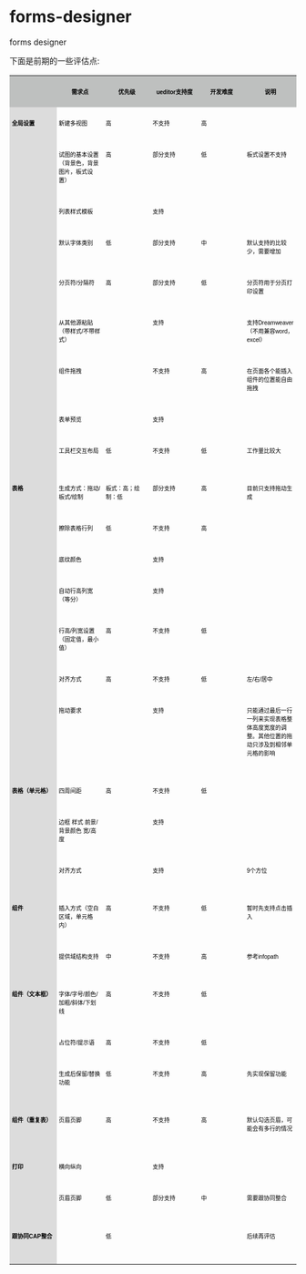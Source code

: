 # forms-designer
forms designer

下面是前期的一些评估点:

<table cellspacing="0" cellpadding="0">
    <tbody>
        <tr class="firstRow">
            <td valign="top" style="border-color: rgb(0, 0, 0); padding: 4px; word-break: break-all; background-color: rgb(190, 192, 191);" width="89" height="14"></td>
            <td valign="top" style="border-color: rgb(0, 0, 0); padding: 4px; background-color: rgb(190, 192, 191);" width="89" height="14">
                <p style="text-align:center;">
                    <span style="font-family:PingFang SC;color:#000000;font-stretch: normal; font-size: 10px; font-family: &#39;PingFang SC&#39;; font-kerning: none; font-variant-ligatures: common-ligatures; -webkit-text-stroke-color: rgb(0, 0, 0);"><strong>需求点</strong></span>
                </p>
            </td>
            <td valign="top" style="border-color: rgb(0, 0, 0); padding: 4px; background-color: rgb(190, 192, 191);" width="89" height="14">
                <p style="text-align:center;">
                    <span style="font-family:PingFang SC;color:#000000;font-stretch: normal; font-size: 10px; font-family: &#39;PingFang SC&#39;; font-kerning: none; font-variant-ligatures: common-ligatures; -webkit-text-stroke-color: rgb(0, 0, 0);"><strong>优先级</strong></span>
                </p>
            </td>
            <td valign="top" style="border-color: rgb(0, 0, 0); padding: 4px; background-color: rgb(190, 192, 191);" width="89" height="14">
                <p style="text-align:center;">
                    <span style="font-family:Helvetica;color:#000000;font-stretch: normal; font-size: 10px; font-family: Helvetica; font-kerning: none; font-variant-ligatures: common-ligatures; -webkit-text-stroke-color: rgb(0, 0, 0);"><strong>ueditor</strong></span><span style="font-family:PingFang SC;color:#000000;font-stretch: normal; font-size: 10px; font-family: &#39;PingFang SC&#39;; font-kerning: none; font-variant-ligatures: common-ligatures; -webkit-text-stroke-color: rgb(0, 0, 0);"><strong>支持度</strong></span>
                </p>
            </td>
            <td valign="top" style="border-color: rgb(0, 0, 0); padding: 4px; background-color: rgb(190, 192, 191);" width="89" height="14">
                <p style="text-align:center;">
                    <span style="font-family:PingFang SC;color:#000000;font-stretch: normal; font-size: 10px; font-family: &#39;PingFang SC&#39;; font-kerning: none; font-variant-ligatures: common-ligatures; -webkit-text-stroke-color: rgb(0, 0, 0);"><strong>开发难度</strong></span>
                </p>
            </td>
            <td valign="top" style="border-color: rgb(0, 0, 0); padding: 4px; background-color: rgb(190, 192, 191);" width="89" height="14">
                <p style="text-align:center;">
                    <span style="font-family:PingFang SC;color:#000000;font-stretch: normal; font-size: 10px; font-family: &#39;PingFang SC&#39;; font-kerning: none; font-variant-ligatures: common-ligatures; -webkit-text-stroke-color: rgb(0, 0, 0);"><strong>说明</strong></span>
                </p>
            </td>
        </tr>
        <tr>
            <td valign="top" style="border-color: rgb(0, 0, 0); padding: 4px; word-break: break-all; background-color: rgb(220, 220, 220);" width="89" height="13" class="selectTdClass">
                <p>
                    <span style="font-family:PingFang SC;color:#000000;font-stretch: normal; font-size: 10px; font-family: &#39;PingFang SC&#39;; font-kerning: none; font-variant-ligatures: common-ligatures; -webkit-text-stroke-color: rgb(0, 0, 0);"><strong>全局设置</strong></span>
                </p>
            </td>
            <td valign="top" style="border-color: rgb(0, 0, 0); padding: 4px;" width="89" height="13" class="selectTdClass">
                <p>
                    <span style="font-family:PingFang SC;color:#000000;font-stretch: normal; font-size: 10px; font-family: &#39;PingFang SC&#39;; font-kerning: none; font-variant-ligatures: common-ligatures; -webkit-text-stroke-color: rgb(0, 0, 0);">新建多视图</span>
                </p>
            </td>
            <td valign="top" style="border-color: rgb(0, 0, 0); padding: 4px;" width="89" height="13" class="selectTdClass">
                <p>
                    <span style="font-family:PingFang SC;color:#000000;font-stretch: normal; font-size: 10px; font-family: &#39;PingFang SC&#39;; font-kerning: none; font-variant-ligatures: common-ligatures; -webkit-text-stroke-color: rgb(0, 0, 0);">高</span>
                </p>
            </td>
            <td valign="top" style="border-color: rgb(0, 0, 0); padding: 4px;" width="89" height="13" class="selectTdClass">
                <p>
                    <span style="font-family:PingFang SC;color:#000000;font-stretch: normal; font-size: 10px; font-family: &#39;PingFang SC&#39;; font-kerning: none; font-variant-ligatures: common-ligatures; -webkit-text-stroke-color: rgb(0, 0, 0);">不支持</span>
                </p>
            </td>
            <td valign="top" style="border-color: rgb(0, 0, 0); padding: 4px;" width="89" height="13" class="selectTdClass">
                <p>
                    <span style="font-family:PingFang SC;color:#000000;font-stretch: normal; font-size: 10px; font-family: &#39;PingFang SC&#39;; font-kerning: none; font-variant-ligatures: common-ligatures; -webkit-text-stroke-color: rgb(0, 0, 0);">高</span>
                </p>
            </td>
            <td valign="top" style="border-color: rgb(0, 0, 0); padding: 4px;" width="89" height="13" class="selectTdClass"></td>
        </tr>
        <tr>
            <td valign="top" style="border-color: rgb(0, 0, 0); padding: 4px; background-color: rgb(220, 220, 220);" width="89" height="41"></td>
            <td valign="top" style="border-color: rgb(0, 0, 0); padding: 4px;" width="89" height="41">
                <p>
                    <span style="font-family:PingFang SC;color:#000000;font-stretch: normal; font-size: 10px; font-family: &#39;PingFang SC&#39;; font-kerning: none; font-variant-ligatures: common-ligatures; -webkit-text-stroke-color: rgb(0, 0, 0);">试图的基本设置（背景色，背景图片，板式设置）</span>
                </p>
            </td>
            <td valign="top" style="border-color: rgb(0, 0, 0); padding: 4px;" width="89" height="41">
                <p>
                    <span style="font-family:PingFang SC;color:#000000;font-stretch: normal; font-size: 10px; font-family: &#39;PingFang SC&#39;; font-kerning: none; font-variant-ligatures: common-ligatures; -webkit-text-stroke-color: rgb(0, 0, 0);">高</span>
                </p>
            </td>
            <td valign="top" style="border-color: rgb(0, 0, 0); padding: 4px;" width="89" height="41">
                <p>
                    <span style="font-family:PingFang SC;color:#000000;font-stretch: normal; font-size: 10px; font-family: &#39;PingFang SC&#39;; font-kerning: none; font-variant-ligatures: common-ligatures; -webkit-text-stroke-color: rgb(0, 0, 0);">部分支持</span>
                </p>
            </td>
            <td valign="top" style="border-color: rgb(0, 0, 0); padding: 4px;" width="89" height="41">
                <p>
                    <span style="font-family:PingFang SC;color:#000000;font-stretch: normal; font-size: 10px; font-family: &#39;PingFang SC&#39;; font-kerning: none; font-variant-ligatures: common-ligatures; -webkit-text-stroke-color: rgb(0, 0, 0);">低</span>
                </p>
            </td>
            <td valign="top" style="border-color: rgb(0, 0, 0); padding: 4px;" width="89" height="41">
                <p>
                    <span style="font-family:PingFang SC;color:#000000;font-stretch: normal; font-size: 10px; font-family: &#39;PingFang SC&#39;; font-kerning: none; font-variant-ligatures: common-ligatures; -webkit-text-stroke-color: rgb(0, 0, 0);">板式设置不支持</span>
                </p>
            </td>
        </tr>
        <tr>
            <td valign="top" style="border-color: rgb(0, 0, 0); padding: 4px; background-color: rgb(220, 220, 220);" width="89" height="14"></td>
            <td valign="top" style="border-color: rgb(0, 0, 0); padding: 4px;" width="89" height="14">
                <p>
                    <span style="font-family:PingFang SC;color:#000000;font-stretch: normal; font-size: 10px; font-family: &#39;PingFang SC&#39;; font-kerning: none; font-variant-ligatures: common-ligatures; -webkit-text-stroke-color: rgb(0, 0, 0);">列表样式模板</span>
                </p>
            </td>
            <td valign="top" style="border-color: rgb(0, 0, 0); padding: 4px;" width="89" height="14"></td>
            <td valign="top" style="border-color: rgb(0, 0, 0); padding: 4px;" width="89" height="14">
                <p>
                    <span style="font-family:PingFang SC;color:#000000;font-stretch: normal; font-size: 10px; font-family: &#39;PingFang SC&#39;; font-kerning: none; font-variant-ligatures: common-ligatures; -webkit-text-stroke-color: rgb(0, 0, 0);">支持</span>
                </p>
            </td>
            <td valign="top" style="border-color: rgb(0, 0, 0); padding: 4px;" width="89" height="14"></td>
            <td valign="top" style="border-color: rgb(0, 0, 0); padding: 4px;" width="89" height="14"></td>
        </tr>
        <tr>
            <td valign="top" style="border-color: rgb(0, 0, 0); padding: 4px; background-color: rgb(220, 220, 220);" width="89" height="27"></td>
            <td valign="top" style="border-color: rgb(0, 0, 0); padding: 4px;" width="89" height="27">
                <p>
                    <span style="font-family:PingFang SC;color:#000000;font-stretch: normal; font-size: 10px; font-family: &#39;PingFang SC&#39;; font-kerning: none; font-variant-ligatures: common-ligatures; -webkit-text-stroke-color: rgb(0, 0, 0);">默认字体类别</span>
                </p>
            </td>
            <td valign="top" style="border-color: rgb(0, 0, 0); padding: 4px;" width="89" height="27">
                <p>
                    <span style="font-family:PingFang SC;color:#000000;font-stretch: normal; font-size: 10px; font-family: &#39;PingFang SC&#39;; font-kerning: none; font-variant-ligatures: common-ligatures; -webkit-text-stroke-color: rgb(0, 0, 0);">低</span>
                </p>
            </td>
            <td valign="top" style="border-color: rgb(0, 0, 0); padding: 4px;" width="89" height="27">
                <p>
                    <span style="font-family:PingFang SC;color:#000000;font-stretch: normal; font-size: 10px; font-family: &#39;PingFang SC&#39;; font-kerning: none; font-variant-ligatures: common-ligatures; -webkit-text-stroke-color: rgb(0, 0, 0);">部分支持</span>
                </p>
            </td>
            <td valign="top" style="border-color: rgb(0, 0, 0); padding: 4px;" width="89" height="27">
                <p>
                    <span style="font-family:PingFang SC;color:#000000;font-stretch: normal; font-size: 10px; font-family: &#39;PingFang SC&#39;; font-kerning: none; font-variant-ligatures: common-ligatures; -webkit-text-stroke-color: rgb(0, 0, 0);">中</span>
                </p>
            </td>
            <td valign="top" style="border-color: rgb(0, 0, 0); padding: 4px;" width="89" height="27">
                <p>
                    <span style="font-family:PingFang SC;color:#000000;font-stretch: normal; font-size: 10px; font-family: &#39;PingFang SC&#39;; font-kerning: none; font-variant-ligatures: common-ligatures; -webkit-text-stroke-color: rgb(0, 0, 0);">默认支持的比较少，需要增加</span>
                </p>
            </td>
        </tr>
        <tr>
            <td valign="top" style="border-color: rgb(0, 0, 0); padding: 4px; background-color: rgb(220, 220, 220);" width="89" height="28"></td>
            <td valign="top" style="border-color: rgb(0, 0, 0); padding: 4px;" width="89" height="28">
                <p>
                    <span style="font-family:PingFang SC;color:#000000;font-stretch: normal; font-size: 10px; font-family: &#39;PingFang SC&#39;; font-kerning: none; font-variant-ligatures: common-ligatures; -webkit-text-stroke-color: rgb(0, 0, 0);">分页符</span><span style="font-family:Helvetica;color:#000000;font-stretch: normal; font-size: 10px; font-family: Helvetica; font-kerning: none; font-variant-ligatures: common-ligatures; -webkit-text-stroke-color: rgb(0, 0, 0);">/</span><span style="font-family:PingFang SC;color:#000000;font-stretch: normal; font-size: 10px; font-family: &#39;PingFang SC&#39;; font-kerning: none; font-variant-ligatures: common-ligatures; -webkit-text-stroke-color: rgb(0, 0, 0);">分隔符</span>
                </p>
            </td>
            <td valign="top" style="border-color: rgb(0, 0, 0); padding: 4px;" width="89" height="28">
                <p>
                    <span style="font-family:PingFang SC;color:#000000;font-stretch: normal; font-size: 10px; font-family: &#39;PingFang SC&#39;; font-kerning: none; font-variant-ligatures: common-ligatures; -webkit-text-stroke-color: rgb(0, 0, 0);">高</span>
                </p>
            </td>
            <td valign="top" style="border-color: rgb(0, 0, 0); padding: 4px;" width="89" height="28">
                <p>
                    <span style="font-family:PingFang SC;color:#000000;font-stretch: normal; font-size: 10px; font-family: &#39;PingFang SC&#39;; font-kerning: none; font-variant-ligatures: common-ligatures; -webkit-text-stroke-color: rgb(0, 0, 0);">部分支持</span>
                </p>
            </td>
            <td valign="top" style="border-color: rgb(0, 0, 0); padding: 4px;" width="89" height="28">
                <p>
                    <span style="font-family:PingFang SC;color:#000000;font-stretch: normal; font-size: 10px; font-family: &#39;PingFang SC&#39;; font-kerning: none; font-variant-ligatures: common-ligatures; -webkit-text-stroke-color: rgb(0, 0, 0);">低</span>
                </p>
            </td>
            <td valign="top" style="border-color: rgb(0, 0, 0); padding: 4px;" width="89" height="28">
                <p>
                    <span style="font-family:PingFang SC;color:#000000;font-stretch: normal; font-size: 10px; font-family: &#39;PingFang SC&#39;; font-kerning: none; font-variant-ligatures: common-ligatures; -webkit-text-stroke-color: rgb(0, 0, 0);">分页符用于分页打印设置</span>
                </p>
            </td>
        </tr>
        <tr>
            <td valign="top" style="border-color: rgb(0, 0, 0); padding: 4px; background-color: rgb(220, 220, 220);" width="89" height="55"></td>
            <td valign="top" style="border-color: rgb(0, 0, 0); padding: 4px;" width="89" height="55">
                <p>
                    <span style="font-family:PingFang SC;color:#000000;font-stretch: normal; font-size: 10px; font-family: &#39;PingFang SC&#39;; font-kerning: none; font-variant-ligatures: common-ligatures; -webkit-text-stroke-color: rgb(0, 0, 0);">从其他源粘贴（带样式</span><span style="font-family:Helvetica;color:#000000;font-stretch: normal; font-size: 10px; font-family: Helvetica; font-kerning: none; font-variant-ligatures: common-ligatures; -webkit-text-stroke-color: rgb(0, 0, 0);">/</span><span style="font-family:PingFang SC;color:#000000;font-stretch: normal; font-size: 10px; font-family: &#39;PingFang SC&#39;; font-kerning: none; font-variant-ligatures: common-ligatures; -webkit-text-stroke-color: rgb(0, 0, 0);">不带样式）</span>
                </p>
            </td>
            <td valign="top" style="border-color: rgb(0, 0, 0); padding: 4px;" width="89" height="55"></td>
            <td valign="top" style="border-color: rgb(0, 0, 0); padding: 4px;" width="89" height="55">
                <p>
                    <span style="font-family:PingFang SC;color:#000000;font-stretch: normal; font-size: 10px; font-family: &#39;PingFang SC&#39;; font-kerning: none; font-variant-ligatures: common-ligatures; -webkit-text-stroke-color: rgb(0, 0, 0);">支持</span>
                </p>
            </td>
            <td valign="top" style="border-color: rgb(0, 0, 0); padding: 4px;" width="89" height="55"></td>
            <td valign="top" style="border-color: rgb(0, 0, 0); padding: 4px;" width="89" height="55">
                <p>
                    <span style="font-family:PingFang SC;color:#000000;font-stretch: normal; font-size: 10px; font-family: &#39;PingFang SC&#39;; font-kerning: none; font-variant-ligatures: common-ligatures; -webkit-text-stroke-color: rgb(0, 0, 0);">支持</span><span style="font-family:Helvetica;color:#000000;font-stretch: normal; font-size: 10px; font-family: Helvetica; font-kerning: none; font-variant-ligatures: common-ligatures; -webkit-text-stroke-color: rgb(0, 0, 0);">Dreamweaver</span><span style="font-family:PingFang SC;color:#000000;font-stretch: normal; font-size: 10px; font-family: &#39;PingFang SC&#39;; font-kerning: none; font-variant-ligatures: common-ligatures; -webkit-text-stroke-color: rgb(0, 0, 0);">（不用兼容</span><span style="font-family:Helvetica;color:#000000;font-stretch: normal; font-size: 10px; font-family: Helvetica; font-kerning: none; font-variant-ligatures: common-ligatures; -webkit-text-stroke-color: rgb(0, 0, 0);">word</span><span style="font-family:PingFang SC;color:#000000;font-stretch: normal; font-size: 10px; font-family: &#39;PingFang SC&#39;; font-kerning: none; font-variant-ligatures: common-ligatures; -webkit-text-stroke-color: rgb(0, 0, 0);">，</span><span style="font-family:Helvetica;color:#000000;font-stretch: normal; font-size: 10px; font-family: Helvetica; font-kerning: none; font-variant-ligatures: common-ligatures; -webkit-text-stroke-color: rgb(0, 0, 0);">excel</span><span style="font-family:PingFang SC;color:#000000;font-stretch: normal; font-size: 10px; font-family: &#39;PingFang SC&#39;; font-kerning: none; font-variant-ligatures: common-ligatures; -webkit-text-stroke-color: rgb(0, 0, 0);">）</span>
                </p>
            </td>
        </tr>
        <tr>
            <td valign="top" style="border-color: rgb(0, 0, 0); padding: 4px; background-color: rgb(220, 220, 220);" width="89" height="41"></td>
            <td valign="top" style="border-color: rgb(0, 0, 0); padding: 4px;" width="89" height="41">
                <p>
                    <span style="font-family:PingFang SC;color:#000000;font-stretch: normal; font-size: 10px; font-family: &#39;PingFang SC&#39;; font-kerning: none; font-variant-ligatures: common-ligatures; -webkit-text-stroke-color: rgb(0, 0, 0);">组件拖拽</span>
                </p>
            </td>
            <td valign="top" style="border-color: rgb(0, 0, 0); padding: 4px;" width="89" height="41"></td>
            <td valign="top" style="border-color: rgb(0, 0, 0); padding: 4px;" width="89" height="41">
                <p>
                    <span style="font-family:PingFang SC;color:#000000;font-stretch: normal; font-size: 10px; font-family: &#39;PingFang SC&#39;; font-kerning: none; font-variant-ligatures: common-ligatures; -webkit-text-stroke-color: rgb(0, 0, 0);">不支持</span>
                </p>
            </td>
            <td valign="top" style="border-color: rgb(0, 0, 0); padding: 4px;" width="89" height="41">
                <p>
                    <span style="font-family:PingFang SC;color:#000000;font-stretch: normal; font-size: 10px; font-family: &#39;PingFang SC&#39;; font-kerning: none; font-variant-ligatures: common-ligatures; -webkit-text-stroke-color: rgb(0, 0, 0);">高</span>
                </p>
            </td>
            <td valign="top" style="border-color: rgb(0, 0, 0); padding: 4px;" width="89" height="41">
                <p>
                    <span style="font-family:PingFang SC;color:#000000;font-stretch: normal; font-size: 10px; font-family: &#39;PingFang SC&#39;; font-kerning: none; font-variant-ligatures: common-ligatures; -webkit-text-stroke-color: rgb(0, 0, 0);">在页面各个能插入组件的位置能自由拖拽</span>
                </p>
            </td>
        </tr>
        <tr>
            <td valign="top" style="border-color: rgb(0, 0, 0); padding: 4px; background-color: rgb(220, 220, 220);" width="89" height="14"></td>
            <td valign="top" style="border-color: rgb(0, 0, 0); padding: 4px;" width="89" height="14">
                <p>
                    <span style="font-family:PingFang SC;color:#000000;font-stretch: normal; font-size: 10px; font-family: &#39;PingFang SC&#39;; font-kerning: none; font-variant-ligatures: common-ligatures; -webkit-text-stroke-color: rgb(0, 0, 0);">表单预览</span>
                </p>
            </td>
            <td valign="top" style="border-color: rgb(0, 0, 0); padding: 4px;" width="89" height="14"></td>
            <td valign="top" style="border-color: rgb(0, 0, 0); padding: 4px;" width="89" height="14">
                <p>
                    <span style="font-family:PingFang SC;color:#000000;font-stretch: normal; font-size: 10px; font-family: &#39;PingFang SC&#39;; font-kerning: none; font-variant-ligatures: common-ligatures; -webkit-text-stroke-color: rgb(0, 0, 0);">支持</span>
                </p>
            </td>
            <td valign="top" style="border-color: rgb(0, 0, 0); padding: 4px;" width="89" height="14"></td>
            <td valign="top" style="border-color: rgb(0, 0, 0); padding: 4px;" width="89" height="14"></td>
        </tr>
        <tr>
            <td valign="top" style="border-color: rgb(0, 0, 0); padding: 4px; background-color: rgb(220, 220, 220);" width="89" height="13"></td>
            <td valign="top" style="border-color: rgb(0, 0, 0); padding: 4px;" width="89" height="13">
                <p>
                    <span style="font-family:PingFang SC;color:#000000;font-stretch: normal; font-size: 10px; font-family: &#39;PingFang SC&#39;; font-kerning: none; font-variant-ligatures: common-ligatures; -webkit-text-stroke-color: rgb(0, 0, 0);">工具栏交互布局</span>
                </p>
            </td>
            <td valign="top" style="border-color: rgb(0, 0, 0); padding: 4px;" width="89" height="13">
                <p>
                    <span style="font-family:PingFang SC;color:#000000;font-stretch: normal; font-size: 10px; font-family: &#39;PingFang SC&#39;; font-kerning: none; font-variant-ligatures: common-ligatures; -webkit-text-stroke-color: rgb(0, 0, 0);">低</span>
                </p>
            </td>
            <td valign="top" style="border-color: rgb(0, 0, 0); padding: 4px;" width="89" height="13">
                <p>
                    <span style="font-family:PingFang SC;color:#000000;font-stretch: normal; font-size: 10px; font-family: &#39;PingFang SC&#39;; font-kerning: none; font-variant-ligatures: common-ligatures; -webkit-text-stroke-color: rgb(0, 0, 0);">不支持</span>
                </p>
            </td>
            <td valign="top" style="border-color: rgb(0, 0, 0); padding: 4px;" width="89" height="13">
                <p>
                    <span style="font-family:PingFang SC;color:#000000;font-stretch: normal; font-size: 10px; font-family: &#39;PingFang SC&#39;; font-kerning: none; font-variant-ligatures: common-ligatures; -webkit-text-stroke-color: rgb(0, 0, 0);">低</span>
                </p>
            </td>
            <td valign="top" style="border-color: rgb(0, 0, 0); padding: 4px;" width="89" height="13">
                <p>
                    <span style="font-family:PingFang SC;color:#000000;font-stretch: normal; font-size: 10px; font-family: &#39;PingFang SC&#39;; font-kerning: none; font-variant-ligatures: common-ligatures; -webkit-text-stroke-color: rgb(0, 0, 0);">工作量比较大</span>
                </p>
            </td>
        </tr>
        <tr>
            <td valign="top" style="border-color: rgb(0, 0, 0); padding: 4px; background-color: rgb(220, 220, 220);" width="89" height="11"></td>
            <td valign="top" style="border-color: rgb(0, 0, 0); padding: 4px;" width="89" height="11"></td>
            <td valign="top" style="border-color: rgb(0, 0, 0); padding: 4px;" width="89" height="11"></td>
            <td valign="top" style="border-color: rgb(0, 0, 0); padding: 4px;" width="89" height="11"></td>
            <td valign="top" style="border-color: rgb(0, 0, 0); padding: 4px;" width="89" height="11"></td>
            <td valign="top" style="border-color: rgb(0, 0, 0); padding: 4px;" width="89" height="11"></td>
        </tr>
        <tr>
            <td valign="top" style="border-color: rgb(0, 0, 0); padding: 4px; background-color: rgb(220, 220, 220);" width="89" height="28">
                <p>
                    <span style="font-family:PingFang SC;color:#000000;font-stretch: normal; font-size: 10px; font-family: &#39;PingFang SC&#39;; font-kerning: none; font-variant-ligatures: common-ligatures; -webkit-text-stroke-color: rgb(0, 0, 0);"><strong>表格</strong></span>
                </p>
            </td>
            <td valign="top" style="border-color: rgb(0, 0, 0); padding: 4px;" width="89" height="28">
                <p>
                    <span style="font-family:PingFang SC;color:#000000;font-stretch: normal; font-size: 10px; font-family: &#39;PingFang SC&#39;; font-kerning: none; font-variant-ligatures: common-ligatures; -webkit-text-stroke-color: rgb(0, 0, 0);">生成方式：拖动</span><span style="font-family:Helvetica;color:#000000;font-stretch: normal; font-size: 10px; font-family: Helvetica; font-kerning: none; font-variant-ligatures: common-ligatures; -webkit-text-stroke-color: rgb(0, 0, 0);">/</span><span style="font-family:PingFang SC;color:#000000;font-stretch: normal; font-size: 10px; font-family: &#39;PingFang SC&#39;; font-kerning: none; font-variant-ligatures: common-ligatures; -webkit-text-stroke-color: rgb(0, 0, 0);">板式</span><span style="font-family:Helvetica;color:#000000;font-stretch: normal; font-size: 10px; font-family: Helvetica; font-kerning: none; font-variant-ligatures: common-ligatures; -webkit-text-stroke-color: rgb(0, 0, 0);">/</span><span style="font-family:PingFang SC;color:#000000;font-stretch: normal; font-size: 10px; font-family: &#39;PingFang SC&#39;; font-kerning: none; font-variant-ligatures: common-ligatures; -webkit-text-stroke-color: rgb(0, 0, 0);">绘制</span>
                </p>
            </td>
            <td valign="top" style="border-color: rgb(0, 0, 0); padding: 4px;" width="89" height="28">
                <p>
                    <span style="font-family:PingFang SC;color:#000000;font-stretch: normal; font-size: 10px; font-family: &#39;PingFang SC&#39;; font-kerning: none; font-variant-ligatures: common-ligatures; -webkit-text-stroke-color: rgb(0, 0, 0);">板式：高；绘制：低</span>
                </p>
            </td>
            <td valign="top" style="border-color: rgb(0, 0, 0); padding: 4px;" width="89" height="28">
                <p>
                    <span style="font-family:PingFang SC;color:#000000;font-stretch: normal; font-size: 10px; font-family: &#39;PingFang SC&#39;; font-kerning: none; font-variant-ligatures: common-ligatures; -webkit-text-stroke-color: rgb(0, 0, 0);">部分支持</span>
                </p>
            </td>
            <td valign="top" style="border-color: rgb(0, 0, 0); padding: 4px;" width="89" height="28">
                <p>
                    <span style="font-family:PingFang SC;color:#000000;font-stretch: normal; font-size: 10px; font-family: &#39;PingFang SC&#39;; font-kerning: none; font-variant-ligatures: common-ligatures; -webkit-text-stroke-color: rgb(0, 0, 0);">高</span>
                </p>
            </td>
            <td valign="top" style="border-color: rgb(0, 0, 0); padding: 4px;" width="89" height="28">
                <p>
                    <span style="font-family:PingFang SC;color:#000000;font-stretch: normal; font-size: 10px; font-family: &#39;PingFang SC&#39;; font-kerning: none; font-variant-ligatures: common-ligatures; -webkit-text-stroke-color: rgb(0, 0, 0);">目前只支持拖动生成</span>
                </p>
            </td>
        </tr>
        <tr>
            <td valign="top" style="border-color: rgb(0, 0, 0); padding: 4px; background-color: rgb(220, 220, 220);" width="89" height="13"></td>
            <td valign="top" style="border-color: rgb(0, 0, 0); padding: 4px;" width="89" height="13">
                <p>
                    <span style="font-family:PingFang SC;color:#000000;font-stretch: normal; font-size: 10px; font-family: &#39;PingFang SC&#39;; font-kerning: none; font-variant-ligatures: common-ligatures; -webkit-text-stroke-color: rgb(0, 0, 0);">擦除表格行列</span>
                </p>
            </td>
            <td valign="top" style="border-color: rgb(0, 0, 0); padding: 4px;" width="89" height="13">
                <p>
                    <span style="font-family:PingFang SC;color:#000000;font-stretch: normal; font-size: 10px; font-family: &#39;PingFang SC&#39;; font-kerning: none; font-variant-ligatures: common-ligatures; -webkit-text-stroke-color: rgb(0, 0, 0);">低</span>
                </p>
            </td>
            <td valign="top" style="border-color: rgb(0, 0, 0); padding: 4px;" width="89" height="13">
                <p>
                    <span style="font-family:PingFang SC;color:#000000;font-stretch: normal; font-size: 10px; font-family: &#39;PingFang SC&#39;; font-kerning: none; font-variant-ligatures: common-ligatures; -webkit-text-stroke-color: rgb(0, 0, 0);">不支持</span>
                </p>
            </td>
            <td valign="top" style="border-color: rgb(0, 0, 0); padding: 4px;" width="89" height="13">
                <p>
                    <span style="font-family:PingFang SC;color:#000000;font-stretch: normal; font-size: 10px; font-family: &#39;PingFang SC&#39;; font-kerning: none; font-variant-ligatures: common-ligatures; -webkit-text-stroke-color: rgb(0, 0, 0);">高</span>
                </p>
            </td>
            <td valign="top" style="border-color: rgb(0, 0, 0); padding: 4px;" width="89" height="13"></td>
        </tr>
        <tr>
            <td valign="top" style="border-color: rgb(0, 0, 0); padding: 4px; background-color: rgb(220, 220, 220);" width="89" height="13"></td>
            <td valign="top" style="border-color: rgb(0, 0, 0); padding: 4px;" width="89" height="13">
                <p>
                    <span style="font-family:PingFang SC;color:#000000;font-stretch: normal; font-size: 10px; font-family: &#39;PingFang SC&#39;; font-kerning: none; font-variant-ligatures: common-ligatures; -webkit-text-stroke-color: rgb(0, 0, 0);">底纹颜色</span>
                </p>
            </td>
            <td valign="top" style="border-color: rgb(0, 0, 0); padding: 4px;" width="89" height="13"></td>
            <td valign="top" style="border-color: rgb(0, 0, 0); padding: 4px;" width="89" height="13">
                <p>
                    <span style="font-family:PingFang SC;color:#000000;font-stretch: normal; font-size: 10px; font-family: &#39;PingFang SC&#39;; font-kerning: none; font-variant-ligatures: common-ligatures; -webkit-text-stroke-color: rgb(0, 0, 0);">支持</span>
                </p>
            </td>
            <td valign="top" style="border-color: rgb(0, 0, 0); padding: 4px;" width="89" height="13"></td>
            <td valign="top" style="border-color: rgb(0, 0, 0); padding: 4px;" width="89" height="13"></td>
        </tr>
        <tr>
            <td valign="top" style="border-color: rgb(0, 0, 0); padding: 4px; background-color: rgb(220, 220, 220);" width="89" height="28"></td>
            <td valign="top" style="border-color: rgb(0, 0, 0); padding: 4px;" width="89" height="28">
                <p>
                    <span style="font-family:PingFang SC;color:#000000;font-stretch: normal; font-size: 10px; font-family: &#39;PingFang SC&#39;; font-kerning: none; font-variant-ligatures: common-ligatures; -webkit-text-stroke-color: rgb(0, 0, 0);">自动行高列宽（等分）</span>
                </p>
            </td>
            <td valign="top" style="border-color: rgb(0, 0, 0); padding: 4px;" width="89" height="28"></td>
            <td valign="top" style="border-color: rgb(0, 0, 0); padding: 4px;" width="89" height="28">
                <p>
                    <span style="font-family:PingFang SC;color:#000000;font-stretch: normal; font-size: 10px; font-family: &#39;PingFang SC&#39;; font-kerning: none; font-variant-ligatures: common-ligatures; -webkit-text-stroke-color: rgb(0, 0, 0);">支持</span>
                </p>
            </td>
            <td valign="top" style="border-color: rgb(0, 0, 0); padding: 4px;" width="89" height="28"></td>
            <td valign="top" style="border-color: rgb(0, 0, 0); padding: 4px;" width="89" height="28"></td>
        </tr>
        <tr>
            <td valign="top" style="border-color: rgb(0, 0, 0); padding: 4px; background-color: rgb(220, 220, 220);" width="89" height="27"></td>
            <td valign="top" style="border-color: rgb(0, 0, 0); padding: 4px;" width="89" height="27">
                <p>
                    <span style="font-family:PingFang SC;color:#000000;font-stretch: normal; font-size: 10px; font-family: &#39;PingFang SC&#39;; font-kerning: none; font-variant-ligatures: common-ligatures; -webkit-text-stroke-color: rgb(0, 0, 0);">行高</span><span style="font-family:Helvetica;color:#000000;font-stretch: normal; font-size: 10px; font-family: Helvetica; font-kerning: none; font-variant-ligatures: common-ligatures; -webkit-text-stroke-color: rgb(0, 0, 0);">/</span><span style="font-family:PingFang SC;color:#000000;font-stretch: normal; font-size: 10px; font-family: &#39;PingFang SC&#39;; font-kerning: none; font-variant-ligatures: common-ligatures; -webkit-text-stroke-color: rgb(0, 0, 0);">列宽设置（固定值，最小值）</span>
                </p>
            </td>
            <td valign="top" style="border-color: rgb(0, 0, 0); padding: 4px;" width="89" height="27">
                <p>
                    <span style="font-family:PingFang SC;color:#000000;font-stretch: normal; font-size: 10px; font-family: &#39;PingFang SC&#39;; font-kerning: none; font-variant-ligatures: common-ligatures; -webkit-text-stroke-color: rgb(0, 0, 0);">高</span>
                </p>
            </td>
            <td valign="top" style="border-color: rgb(0, 0, 0); padding: 4px;" width="89" height="27">
                <p>
                    <span style="font-family:PingFang SC;color:#000000;font-stretch: normal; font-size: 10px; font-family: &#39;PingFang SC&#39;; font-kerning: none; font-variant-ligatures: common-ligatures; -webkit-text-stroke-color: rgb(0, 0, 0);">不支持</span>
                </p>
            </td>
            <td valign="top" style="border-color: rgb(0, 0, 0); padding: 4px;" width="89" height="27">
                <p>
                    <span style="font-family:PingFang SC;color:#000000;font-stretch: normal; font-size: 10px; font-family: &#39;PingFang SC&#39;; font-kerning: none; font-variant-ligatures: common-ligatures; -webkit-text-stroke-color: rgb(0, 0, 0);">低</span>
                </p>
            </td>
            <td valign="top" style="border-color: rgb(0, 0, 0); padding: 4px;" width="89" height="27"></td>
        </tr>
        <tr>
            <td valign="top" style="border-color: rgb(0, 0, 0); padding: 4px; background-color: rgb(220, 220, 220);" width="89" height="13"></td>
            <td valign="top" style="border-color: rgb(0, 0, 0); padding: 4px;" width="89" height="13">
                <p>
                    <span style="font-family:PingFang SC;color:#000000;font-stretch: normal; font-size: 10px; font-family: &#39;PingFang SC&#39;; font-kerning: none; font-variant-ligatures: common-ligatures; -webkit-text-stroke-color: rgb(0, 0, 0);">对齐方式</span>
                </p>
            </td>
            <td valign="top" style="border-color: rgb(0, 0, 0); padding: 4px;" width="89" height="13">
                <p>
                    <span style="font-family:PingFang SC;color:#000000;font-stretch: normal; font-size: 10px; font-family: &#39;PingFang SC&#39;; font-kerning: none; font-variant-ligatures: common-ligatures; -webkit-text-stroke-color: rgb(0, 0, 0);">高</span>
                </p>
            </td>
            <td valign="top" style="border-color: rgb(0, 0, 0); padding: 4px;" width="89" height="13">
                <p>
                    <span style="font-family:PingFang SC;color:#000000;font-stretch: normal; font-size: 10px; font-family: &#39;PingFang SC&#39;; font-kerning: none; font-variant-ligatures: common-ligatures; -webkit-text-stroke-color: rgb(0, 0, 0);">不支持</span>
                </p>
            </td>
            <td valign="top" style="border-color: rgb(0, 0, 0); padding: 4px;" width="89" height="13">
                <p>
                    <span style="font-family:PingFang SC;color:#000000;font-stretch: normal; font-size: 10px; font-family: &#39;PingFang SC&#39;; font-kerning: none; font-variant-ligatures: common-ligatures; -webkit-text-stroke-color: rgb(0, 0, 0);">低</span>
                </p>
            </td>
            <td valign="top" style="border-color: rgb(0, 0, 0); padding: 4px;" width="89" height="13">
                <p>
                    <span style="font-family:PingFang SC;color:#000000;font-stretch: normal; font-size: 10px; font-family: &#39;PingFang SC&#39;; font-kerning: none; font-variant-ligatures: common-ligatures; -webkit-text-stroke-color: rgb(0, 0, 0);">左</span><span style="font-family:Helvetica;color:#000000;font-stretch: normal; font-size: 10px; font-family: Helvetica; font-kerning: none; font-variant-ligatures: common-ligatures; -webkit-text-stroke-color: rgb(0, 0, 0);">/</span><span style="font-family:PingFang SC;color:#000000;font-stretch: normal; font-size: 10px; font-family: &#39;PingFang SC&#39;; font-kerning: none; font-variant-ligatures: common-ligatures; -webkit-text-stroke-color: rgb(0, 0, 0);">右</span><span style="font-family:Helvetica;color:#000000;font-stretch: normal; font-size: 10px; font-family: Helvetica; font-kerning: none; font-variant-ligatures: common-ligatures; -webkit-text-stroke-color: rgb(0, 0, 0);">/</span><span style="font-family:PingFang SC;color:#000000;font-stretch: normal; font-size: 10px; font-family: &#39;PingFang SC&#39;; font-kerning: none; font-variant-ligatures: common-ligatures; -webkit-text-stroke-color: rgb(0, 0, 0);">居中</span>
                </p>
            </td>
        </tr>
        <tr>
            <td valign="top" style="border-color: rgb(0, 0, 0); padding: 4px; background-color: rgb(220, 220, 220);" width="89" height="84"></td>
            <td valign="top" style="border-color: rgb(0, 0, 0); padding: 4px;" width="89" height="84">
                <p>
                    <span style="font-family:PingFang SC;color:#000000;font-stretch: normal; font-size: 10px; font-family: &#39;PingFang SC&#39;; font-kerning: none; font-variant-ligatures: common-ligatures; -webkit-text-stroke-color: rgb(0, 0, 0);">拖动要求</span>
                </p>
            </td>
            <td valign="top" style="border-color: rgb(0, 0, 0); padding: 4px;" width="89" height="84"></td>
            <td valign="top" style="border-color: rgb(0, 0, 0); padding: 4px;" width="89" height="84">
                <p>
                    <span style="font-family:PingFang SC;color:#000000;font-stretch: normal; font-size: 10px; font-family: &#39;PingFang SC&#39;; font-kerning: none; font-variant-ligatures: common-ligatures; -webkit-text-stroke-color: rgb(0, 0, 0);">支持</span>
                </p>
            </td>
            <td valign="top" style="border-color: rgb(0, 0, 0); padding: 4px;" width="89" height="84"></td>
            <td valign="top" style="border-color: rgb(0, 0, 0); padding: 4px;" width="89" height="84">
                <p>
                    <span style="font-family:PingFang SC;color:#000000;font-stretch: normal; font-size: 10px; font-family: &#39;PingFang SC&#39;; font-kerning: none; font-variant-ligatures: common-ligatures; -webkit-text-stroke-color: rgb(0, 0, 0);">只能通过最后一行一列来实现表格整体高度宽度的调整。其他位置的拖动只涉及到相邻单元格的影响</span>
                </p>
            </td>
        </tr>
        <tr>
            <td valign="top" style="border-color: rgb(0, 0, 0); padding: 4px; background-color: rgb(220, 220, 220);" width="89" height="11"></td>
            <td valign="top" style="border-color: rgb(0, 0, 0); padding: 4px;" width="89" height="11"></td>
            <td valign="top" style="border-color: rgb(0, 0, 0); padding: 4px;" width="89" height="11"></td>
            <td valign="top" style="border-color: rgb(0, 0, 0); padding: 4px;" width="89" height="11"></td>
            <td valign="top" style="border-color: rgb(0, 0, 0); padding: 4px;" width="89" height="11"></td>
            <td valign="top" style="border-color: rgb(0, 0, 0); padding: 4px;" width="89" height="11"></td>
        </tr>
        <tr>
            <td valign="top" style="border-color: rgb(0, 0, 0); padding: 4px; background-color: rgb(220, 220, 220);" width="89" height="13">
                <p>
                    <span style="font-family:PingFang SC;color:#000000;font-stretch: normal; font-size: 10px; font-family: &#39;PingFang SC&#39;; font-kerning: none; font-variant-ligatures: common-ligatures; -webkit-text-stroke-color: rgb(0, 0, 0);"><strong>表格（单元格）</strong></span>
                </p>
            </td>
            <td valign="top" style="border-color: rgb(0, 0, 0); padding: 4px;" width="89" height="13">
                <p>
                    <span style="font-family:PingFang SC;color:#000000;font-stretch: normal; font-size: 10px; font-family: &#39;PingFang SC&#39;; font-kerning: none; font-variant-ligatures: common-ligatures; -webkit-text-stroke-color: rgb(0, 0, 0);">四周间距</span>
                </p>
            </td>
            <td valign="top" style="border-color: rgb(0, 0, 0); padding: 4px;" width="89" height="13">
                <p>
                    <span style="font-family:PingFang SC;color:#000000;font-stretch: normal; font-size: 10px; font-family: &#39;PingFang SC&#39;; font-kerning: none; font-variant-ligatures: common-ligatures; -webkit-text-stroke-color: rgb(0, 0, 0);">高</span>
                </p>
            </td>
            <td valign="top" style="border-color: rgb(0, 0, 0); padding: 4px;" width="89" height="13">
                <p>
                    <span style="font-family:PingFang SC;color:#000000;font-stretch: normal; font-size: 10px; font-family: &#39;PingFang SC&#39;; font-kerning: none; font-variant-ligatures: common-ligatures; -webkit-text-stroke-color: rgb(0, 0, 0);">不支持</span>
                </p>
            </td>
            <td valign="top" style="border-color: rgb(0, 0, 0); padding: 4px;" width="89" height="13">
                <p>
                    <span style="font-family:PingFang SC;color:#000000;font-stretch: normal; font-size: 10px; font-family: &#39;PingFang SC&#39;; font-kerning: none; font-variant-ligatures: common-ligatures; -webkit-text-stroke-color: rgb(0, 0, 0);">低</span>
                </p>
            </td>
            <td valign="top" style="border-color: rgb(0, 0, 0); padding: 4px;" width="89" height="13"></td>
        </tr>
        <tr>
            <td valign="top" style="border-color: rgb(0, 0, 0); padding: 4px; background-color: rgb(220, 220, 220);" width="89" height="28"></td>
            <td valign="top" style="border-color: rgb(0, 0, 0); padding: 4px;" width="89" height="28">
                <p>
                    <span style="font-family:PingFang SC;color:#000000;font-stretch: normal; font-size: 10px; font-family: &#39;PingFang SC&#39;; font-kerning: none; font-variant-ligatures: common-ligatures; -webkit-text-stroke-color: rgb(0, 0, 0);">边框</span><span style="font-family:Helvetica;color:#000000;font-stretch: normal; font-size: 10px; font-family: Helvetica; font-kerning: none; font-variant-ligatures: common-ligatures; -webkit-text-stroke-color: rgb(0, 0, 0);"> </span><span style="font-family:PingFang SC;color:#000000;font-stretch: normal; font-size: 10px; font-family: &#39;PingFang SC&#39;; font-kerning: none; font-variant-ligatures: common-ligatures; -webkit-text-stroke-color: rgb(0, 0, 0);">样式</span><span style="font-family:Helvetica;color:#000000;font-stretch: normal; font-size: 10px; font-family: Helvetica; font-kerning: none; font-variant-ligatures: common-ligatures; -webkit-text-stroke-color: rgb(0, 0, 0);"> </span><span style="font-family:PingFang SC;color:#000000;font-stretch: normal; font-size: 10px; font-family: &#39;PingFang SC&#39;; font-kerning: none; font-variant-ligatures: common-ligatures; -webkit-text-stroke-color: rgb(0, 0, 0);">前景</span><span style="font-family:Helvetica;color:#000000;font-stretch: normal; font-size: 10px; font-family: Helvetica; font-kerning: none; font-variant-ligatures: common-ligatures; -webkit-text-stroke-color: rgb(0, 0, 0);">/</span><span style="font-family:PingFang SC;color:#000000;font-stretch: normal; font-size: 10px; font-family: &#39;PingFang SC&#39;; font-kerning: none; font-variant-ligatures: common-ligatures; -webkit-text-stroke-color: rgb(0, 0, 0);">背景颜色</span><span style="font-family:Helvetica;color:#000000;font-stretch: normal; font-size: 10px; font-family: Helvetica; font-kerning: none; font-variant-ligatures: common-ligatures; -webkit-text-stroke-color: rgb(0, 0, 0);"> </span><span style="font-family:PingFang SC;color:#000000;font-stretch: normal; font-size: 10px; font-family: &#39;PingFang SC&#39;; font-kerning: none; font-variant-ligatures: common-ligatures; -webkit-text-stroke-color: rgb(0, 0, 0);">宽</span><span style="font-family:Helvetica;color:#000000;font-stretch: normal; font-size: 10px; font-family: Helvetica; font-kerning: none; font-variant-ligatures: common-ligatures; -webkit-text-stroke-color: rgb(0, 0, 0);">/</span><span style="font-family:PingFang SC;color:#000000;font-stretch: normal; font-size: 10px; font-family: &#39;PingFang SC&#39;; font-kerning: none; font-variant-ligatures: common-ligatures; -webkit-text-stroke-color: rgb(0, 0, 0);">高度</span>
                </p>
            </td>
            <td valign="top" style="border-color: rgb(0, 0, 0); padding: 4px;" width="89" height="28"></td>
            <td valign="top" style="border-color: rgb(0, 0, 0); padding: 4px;" width="89" height="28">
                <p>
                    <span style="font-family:PingFang SC;color:#000000;font-stretch: normal; font-size: 10px; font-family: &#39;PingFang SC&#39;; font-kerning: none; font-variant-ligatures: common-ligatures; -webkit-text-stroke-color: rgb(0, 0, 0);">支持</span>
                </p>
            </td>
            <td valign="top" style="border-color: rgb(0, 0, 0); padding: 4px;" width="89" height="28"></td>
            <td valign="top" style="border-color: rgb(0, 0, 0); padding: 4px;" width="89" height="28"></td>
        </tr>
        <tr>
            <td valign="top" style="border-color: rgb(0, 0, 0); padding: 4px; background-color: rgb(220, 220, 220);" width="89" height="13"></td>
            <td valign="top" style="border-color: rgb(0, 0, 0); padding: 4px;" width="89" height="13">
                <p>
                    <span style="font-family:PingFang SC;color:#000000;font-stretch: normal; font-size: 10px; font-family: &#39;PingFang SC&#39;; font-kerning: none; font-variant-ligatures: common-ligatures; -webkit-text-stroke-color: rgb(0, 0, 0);">对齐方式</span>
                </p>
            </td>
            <td valign="top" style="border-color: rgb(0, 0, 0); padding: 4px;" width="89" height="13"></td>
            <td valign="top" style="border-color: rgb(0, 0, 0); padding: 4px;" width="89" height="13">
                <p>
                    <span style="font-family:PingFang SC;color:#000000;font-stretch: normal; font-size: 10px; font-family: &#39;PingFang SC&#39;; font-kerning: none; font-variant-ligatures: common-ligatures; -webkit-text-stroke-color: rgb(0, 0, 0);">支持</span>
                </p>
            </td>
            <td valign="top" style="border-color: rgb(0, 0, 0); padding: 4px;" width="89" height="13"></td>
            <td valign="top" style="border-color: rgb(0, 0, 0); padding: 4px;" width="89" height="13">
                <p>
                    <span style="font-family:Helvetica;color:#000000;font-stretch: normal; font-size: 10px; font-family: Helvetica; font-kerning: none; font-variant-ligatures: common-ligatures; -webkit-text-stroke-color: rgb(0, 0, 0);">9</span><span style="font-family:PingFang SC;color:#000000;font-stretch: normal; font-size: 10px; font-family: &#39;PingFang SC&#39;; font-kerning: none; font-variant-ligatures: common-ligatures; -webkit-text-stroke-color: rgb(0, 0, 0);">个方位</span>
                </p>
            </td>
        </tr>
        <tr>
            <td valign="top" style="border-color: rgb(0, 0, 0); padding: 4px; background-color: rgb(220, 220, 220);" width="89" height="11"></td>
            <td valign="top" style="border-color: rgb(0, 0, 0); padding: 4px;" width="89" height="11"></td>
            <td valign="top" style="border-color: rgb(0, 0, 0); padding: 4px;" width="89" height="11"></td>
            <td valign="top" style="border-color: rgb(0, 0, 0); padding: 4px;" width="89" height="11"></td>
            <td valign="top" style="border-color: rgb(0, 0, 0); padding: 4px;" width="89" height="11"></td>
            <td valign="top" style="border-color: rgb(0, 0, 0); padding: 4px;" width="89" height="11"></td>
        </tr>
        <tr>
            <td valign="top" style="border-color: rgb(0, 0, 0); padding: 4px; background-color: rgb(220, 220, 220);" width="89" height="28">
                <p>
                    <span style="font-family:PingFang SC;color:#000000;font-stretch: normal; font-size: 10px; font-family: &#39;PingFang SC&#39;; font-kerning: none; font-variant-ligatures: common-ligatures; -webkit-text-stroke-color: rgb(0, 0, 0);"><strong>组件</strong></span>
                </p>
            </td>
            <td valign="top" style="border-color: rgb(0, 0, 0); padding: 4px;" width="89" height="28">
                <p>
                    <span style="font-family:PingFang SC;color:#000000;font-stretch: normal; font-size: 10px; font-family: &#39;PingFang SC&#39;; font-kerning: none; font-variant-ligatures: common-ligatures; -webkit-text-stroke-color: rgb(0, 0, 0);">插入方式（空白区域，单元格内）</span>
                </p>
            </td>
            <td valign="top" style="border-color: rgb(0, 0, 0); padding: 4px;" width="89" height="28">
                <p>
                    <span style="font-family:PingFang SC;color:#000000;font-stretch: normal; font-size: 10px; font-family: &#39;PingFang SC&#39;; font-kerning: none; font-variant-ligatures: common-ligatures; -webkit-text-stroke-color: rgb(0, 0, 0);">高</span>
                </p>
            </td>
            <td valign="top" style="border-color: rgb(0, 0, 0); padding: 4px;" width="89" height="28">
                <p>
                    <span style="font-family:PingFang SC;color:#000000;font-stretch: normal; font-size: 10px; font-family: &#39;PingFang SC&#39;; font-kerning: none; font-variant-ligatures: common-ligatures; -webkit-text-stroke-color: rgb(0, 0, 0);">不支持</span>
                </p>
            </td>
            <td valign="top" style="border-color: rgb(0, 0, 0); padding: 4px;" width="89" height="28">
                <p>
                    <span style="font-family:PingFang SC;color:#000000;font-stretch: normal; font-size: 10px; font-family: &#39;PingFang SC&#39;; font-kerning: none; font-variant-ligatures: common-ligatures; -webkit-text-stroke-color: rgb(0, 0, 0);">低</span>
                </p>
            </td>
            <td valign="top" style="border-color: rgb(0, 0, 0); padding: 4px;" width="89" height="28">
                <p>
                    <span style="font-family:PingFang SC;color:#000000;font-stretch: normal; font-size: 10px; font-family: &#39;PingFang SC&#39;; font-kerning: none; font-variant-ligatures: common-ligatures; -webkit-text-stroke-color: rgb(0, 0, 0);">暂时先支持点击插入</span>
                </p>
            </td>
        </tr>
        <tr>
            <td valign="top" style="border-color: rgb(0, 0, 0); padding: 4px; background-color: rgb(220, 220, 220);" width="89" height="13"></td>
            <td valign="top" style="border-color: rgb(0, 0, 0); padding: 4px;" width="89" height="13">
                <p>
                    <span style="font-family:PingFang SC;color:#000000;font-stretch: normal; font-size: 10px; font-family: &#39;PingFang SC&#39;; font-kerning: none; font-variant-ligatures: common-ligatures; -webkit-text-stroke-color: rgb(0, 0, 0);">提供域结构支持</span>
                </p>
            </td>
            <td valign="top" style="border-color: rgb(0, 0, 0); padding: 4px;" width="89" height="13">
                <p>
                    <span style="font-family:PingFang SC;color:#000000;font-stretch: normal; font-size: 10px; font-family: &#39;PingFang SC&#39;; font-kerning: none; font-variant-ligatures: common-ligatures; -webkit-text-stroke-color: rgb(0, 0, 0);">中</span>
                </p>
            </td>
            <td valign="top" style="border-color: rgb(0, 0, 0); padding: 4px;" width="89" height="13">
                <p>
                    <span style="font-family:PingFang SC;color:#000000;font-stretch: normal; font-size: 10px; font-family: &#39;PingFang SC&#39;; font-kerning: none; font-variant-ligatures: common-ligatures; -webkit-text-stroke-color: rgb(0, 0, 0);">不支持</span>
                </p>
            </td>
            <td valign="top" style="border-color: rgb(0, 0, 0); padding: 4px;" width="89" height="13">
                <p>
                    <span style="font-family:PingFang SC;color:#000000;font-stretch: normal; font-size: 10px; font-family: &#39;PingFang SC&#39;; font-kerning: none; font-variant-ligatures: common-ligatures; -webkit-text-stroke-color: rgb(0, 0, 0);">高</span>
                </p>
            </td>
            <td valign="top" style="border-color: rgb(0, 0, 0); padding: 4px;" width="89" height="13">
                <p>
                    <span style="font-family:PingFang SC;color:#000000;font-stretch: normal; font-size: 10px; font-family: &#39;PingFang SC&#39;; font-kerning: none; font-variant-ligatures: common-ligatures; -webkit-text-stroke-color: rgb(0, 0, 0);">参考</span><span style="font-family:Helvetica;color:#000000;font-stretch: normal; font-size: 10px; font-family: Helvetica; font-kerning: none; font-variant-ligatures: common-ligatures; -webkit-text-stroke-color: rgb(0, 0, 0);">infopath</span>
                </p>
            </td>
        </tr>
        <tr>
            <td valign="top" style="border-color: rgb(0, 0, 0); padding: 4px; background-color: rgb(220, 220, 220);" width="89" height="11"></td>
            <td valign="top" style="border-color: rgb(0, 0, 0); padding: 4px;" width="89" height="11"></td>
            <td valign="top" style="border-color: rgb(0, 0, 0); padding: 4px;" width="89" height="11"></td>
            <td valign="top" style="border-color: rgb(0, 0, 0); padding: 4px;" width="89" height="11"></td>
            <td valign="top" style="border-color: rgb(0, 0, 0); padding: 4px;" width="89" height="11"></td>
            <td valign="top" style="border-color: rgb(0, 0, 0); padding: 4px;" width="89" height="11"></td>
        </tr>
        <tr>
            <td valign="top" style="border-color: rgb(0, 0, 0); padding: 4px; background-color: rgb(220, 220, 220);" width="89" height="28">
                <p>
                    <span style="font-family:PingFang SC;color:#000000;font-stretch: normal; font-size: 10px; font-family: &#39;PingFang SC&#39;; font-kerning: none; font-variant-ligatures: common-ligatures; -webkit-text-stroke-color: rgb(0, 0, 0);"><strong>组件（文本框）</strong></span>
                </p>
            </td>
            <td valign="top" style="border-color: rgb(0, 0, 0); padding: 4px;" width="89" height="28">
                <p>
                    <span style="font-family:PingFang SC;color:#000000;font-stretch: normal; font-size: 10px; font-family: &#39;PingFang SC&#39;; font-kerning: none; font-variant-ligatures: common-ligatures; -webkit-text-stroke-color: rgb(0, 0, 0);">字体</span><span style="font-family:Helvetica;color:#000000;font-stretch: normal; font-size: 10px; font-family: Helvetica; font-kerning: none; font-variant-ligatures: common-ligatures; -webkit-text-stroke-color: rgb(0, 0, 0);">/</span><span style="font-family:PingFang SC;color:#000000;font-stretch: normal; font-size: 10px; font-family: &#39;PingFang SC&#39;; font-kerning: none; font-variant-ligatures: common-ligatures; -webkit-text-stroke-color: rgb(0, 0, 0);">字号</span><span style="font-family:Helvetica;color:#000000;font-stretch: normal; font-size: 10px; font-family: Helvetica; font-kerning: none; font-variant-ligatures: common-ligatures; -webkit-text-stroke-color: rgb(0, 0, 0);">/</span><span style="font-family:PingFang SC;color:#000000;font-stretch: normal; font-size: 10px; font-family: &#39;PingFang SC&#39;; font-kerning: none; font-variant-ligatures: common-ligatures; -webkit-text-stroke-color: rgb(0, 0, 0);">颜色</span><span style="font-family:Helvetica;color:#000000;font-stretch: normal; font-size: 10px; font-family: Helvetica; font-kerning: none; font-variant-ligatures: common-ligatures; -webkit-text-stroke-color: rgb(0, 0, 0);">/</span><span style="font-family:PingFang SC;color:#000000;font-stretch: normal; font-size: 10px; font-family: &#39;PingFang SC&#39;; font-kerning: none; font-variant-ligatures: common-ligatures; -webkit-text-stroke-color: rgb(0, 0, 0);">加粗</span><span style="font-family:Helvetica;color:#000000;font-stretch: normal; font-size: 10px; font-family: Helvetica; font-kerning: none; font-variant-ligatures: common-ligatures; -webkit-text-stroke-color: rgb(0, 0, 0);">/</span><span style="font-family:PingFang SC;color:#000000;font-stretch: normal; font-size: 10px; font-family: &#39;PingFang SC&#39;; font-kerning: none; font-variant-ligatures: common-ligatures; -webkit-text-stroke-color: rgb(0, 0, 0);">斜体</span><span style="font-family:Helvetica;color:#000000;font-stretch: normal; font-size: 10px; font-family: Helvetica; font-kerning: none; font-variant-ligatures: common-ligatures; -webkit-text-stroke-color: rgb(0, 0, 0);">/</span><span style="font-family:PingFang SC;color:#000000;font-stretch: normal; font-size: 10px; font-family: &#39;PingFang SC&#39;; font-kerning: none; font-variant-ligatures: common-ligatures; -webkit-text-stroke-color: rgb(0, 0, 0);">下划线</span>
                </p>
            </td>
            <td valign="top" style="border-color: rgb(0, 0, 0); padding: 4px;" width="89" height="28">
                <p>
                    <span style="font-family:PingFang SC;color:#000000;font-stretch: normal; font-size: 10px; font-family: &#39;PingFang SC&#39;; font-kerning: none; font-variant-ligatures: common-ligatures; -webkit-text-stroke-color: rgb(0, 0, 0);">高</span>
                </p>
            </td>
            <td valign="top" style="border-color: rgb(0, 0, 0); padding: 4px;" width="89" height="28">
                <p>
                    <span style="font-family:PingFang SC;color:#000000;font-stretch: normal; font-size: 10px; font-family: &#39;PingFang SC&#39;; font-kerning: none; font-variant-ligatures: common-ligatures; -webkit-text-stroke-color: rgb(0, 0, 0);">不支持</span>
                </p>
            </td>
            <td valign="top" style="border-color: rgb(0, 0, 0); padding: 4px;" width="89" height="28">
                <p>
                    <span style="font-family:PingFang SC;color:#000000;font-stretch: normal; font-size: 10px; font-family: &#39;PingFang SC&#39;; font-kerning: none; font-variant-ligatures: common-ligatures; -webkit-text-stroke-color: rgb(0, 0, 0);">低</span>
                </p>
            </td>
            <td valign="top" style="border-color: rgb(0, 0, 0); padding: 4px;" width="89" height="28"></td>
        </tr>
        <tr>
            <td valign="top" style="border-color: rgb(0, 0, 0); padding: 4px; background-color: rgb(220, 220, 220);" width="89" height="13"></td>
            <td valign="top" style="border-color: rgb(0, 0, 0); padding: 4px;" width="89" height="13">
                <p>
                    <span style="font-family:PingFang SC;color:#000000;font-stretch: normal; font-size: 10px; font-family: &#39;PingFang SC&#39;; font-kerning: none; font-variant-ligatures: common-ligatures; -webkit-text-stroke-color: rgb(0, 0, 0);">占位符</span><span style="font-family:Helvetica;color:#000000;font-stretch: normal; font-size: 10px; font-family: Helvetica; font-kerning: none; font-variant-ligatures: common-ligatures; -webkit-text-stroke-color: rgb(0, 0, 0);">/</span><span style="font-family:PingFang SC;color:#000000;font-stretch: normal; font-size: 10px; font-family: &#39;PingFang SC&#39;; font-kerning: none; font-variant-ligatures: common-ligatures; -webkit-text-stroke-color: rgb(0, 0, 0);">提示语</span>
                </p>
            </td>
            <td valign="top" style="border-color: rgb(0, 0, 0); padding: 4px;" width="89" height="13">
                <p>
                    <span style="font-family:PingFang SC;color:#000000;font-stretch: normal; font-size: 10px; font-family: &#39;PingFang SC&#39;; font-kerning: none; font-variant-ligatures: common-ligatures; -webkit-text-stroke-color: rgb(0, 0, 0);">高</span>
                </p>
            </td>
            <td valign="top" style="border-color: rgb(0, 0, 0); padding: 4px;" width="89" height="13">
                <p>
                    <span style="font-family:PingFang SC;color:#000000;font-stretch: normal; font-size: 10px; font-family: &#39;PingFang SC&#39;; font-kerning: none; font-variant-ligatures: common-ligatures; -webkit-text-stroke-color: rgb(0, 0, 0);">不支持</span>
                </p>
            </td>
            <td valign="top" style="border-color: rgb(0, 0, 0); padding: 4px;" width="89" height="13">
                <p>
                    <span style="font-family:PingFang SC;color:#000000;font-stretch: normal; font-size: 10px; font-family: &#39;PingFang SC&#39;; font-kerning: none; font-variant-ligatures: common-ligatures; -webkit-text-stroke-color: rgb(0, 0, 0);">低</span>
                </p>
            </td>
            <td valign="top" style="border-color: rgb(0, 0, 0); padding: 4px;" width="89" height="13"></td>
        </tr>
        <tr>
            <td valign="top" style="border-color: rgb(0, 0, 0); padding: 4px; background-color: rgb(220, 220, 220);" width="89" height="28"></td>
            <td valign="top" style="border-color: rgb(0, 0, 0); padding: 4px;" width="89" height="28">
                <p>
                    <span style="font-family:PingFang SC;color:#000000;font-stretch: normal; font-size: 10px; font-family: &#39;PingFang SC&#39;; font-kerning: none; font-variant-ligatures: common-ligatures; -webkit-text-stroke-color: rgb(0, 0, 0);">生成后保留</span><span style="font-family:Helvetica;color:#000000;font-stretch: normal; font-size: 10px; font-family: Helvetica; font-kerning: none; font-variant-ligatures: common-ligatures; -webkit-text-stroke-color: rgb(0, 0, 0);">/</span><span style="font-family:PingFang SC;color:#000000;font-stretch: normal; font-size: 10px; font-family: &#39;PingFang SC&#39;; font-kerning: none; font-variant-ligatures: common-ligatures; -webkit-text-stroke-color: rgb(0, 0, 0);">替换功能</span>
                </p>
            </td>
            <td valign="top" style="border-color: rgb(0, 0, 0); padding: 4px;" width="89" height="28">
                <p>
                    <span style="font-family:PingFang SC;color:#000000;font-stretch: normal; font-size: 10px; font-family: &#39;PingFang SC&#39;; font-kerning: none; font-variant-ligatures: common-ligatures; -webkit-text-stroke-color: rgb(0, 0, 0);">低</span>
                </p>
            </td>
            <td valign="top" style="border-color: rgb(0, 0, 0); padding: 4px;" width="89" height="28">
                <p>
                    <span style="font-family:PingFang SC;color:#000000;font-stretch: normal; font-size: 10px; font-family: &#39;PingFang SC&#39;; font-kerning: none; font-variant-ligatures: common-ligatures; -webkit-text-stroke-color: rgb(0, 0, 0);">不支持</span>
                </p>
            </td>
            <td valign="top" style="border-color: rgb(0, 0, 0); padding: 4px;" width="89" height="28">
                <p>
                    <span style="font-family:PingFang SC;color:#000000;font-stretch: normal; font-size: 10px; font-family: &#39;PingFang SC&#39;; font-kerning: none; font-variant-ligatures: common-ligatures; -webkit-text-stroke-color: rgb(0, 0, 0);">高</span>
                </p>
            </td>
            <td valign="top" style="border-color: rgb(0, 0, 0); padding: 4px;" width="89" height="28">
                <p>
                    <span style="font-family:PingFang SC;color:#000000;font-stretch: normal; font-size: 10px; font-family: &#39;PingFang SC&#39;; font-kerning: none; font-variant-ligatures: common-ligatures; -webkit-text-stroke-color: rgb(0, 0, 0);">先实现保留功能</span>
                </p>
            </td>
        </tr>
        <tr>
            <td valign="top" style="border-color: rgb(0, 0, 0); padding: 4px; background-color: rgb(220, 220, 220);" width="89" height="11"></td>
            <td valign="top" style="border-color: rgb(0, 0, 0); padding: 4px;" width="89" height="11"></td>
            <td valign="top" style="border-color: rgb(0, 0, 0); padding: 4px;" width="89" height="11"></td>
            <td valign="top" style="border-color: rgb(0, 0, 0); padding: 4px;" width="89" height="11"></td>
            <td valign="top" style="border-color: rgb(0, 0, 0); padding: 4px;" width="89" height="11"></td>
            <td valign="top" style="border-color: rgb(0, 0, 0); padding: 4px;" width="89" height="11"></td>
        </tr>
        <tr>
            <td valign="top" style="border-color: rgb(0, 0, 0); padding: 4px; background-color: rgb(220, 220, 220);" width="89" height="27">
                <p>
                    <span style="font-family:PingFang SC;color:#000000;font-stretch: normal; font-size: 10px; font-family: &#39;PingFang SC&#39;; font-kerning: none; font-variant-ligatures: common-ligatures; -webkit-text-stroke-color: rgb(0, 0, 0);"><strong>组件（重复表）</strong></span>
                </p>
            </td>
            <td valign="top" style="border-color: rgb(0, 0, 0); padding: 4px;" width="89" height="27">
                <p>
                    <span style="font-family:PingFang SC;color:#000000;font-stretch: normal; font-size: 10px; font-family: &#39;PingFang SC&#39;; font-kerning: none; font-variant-ligatures: common-ligatures; -webkit-text-stroke-color: rgb(0, 0, 0);">页眉页脚</span>
                </p>
            </td>
            <td valign="top" style="border-color: rgb(0, 0, 0); padding: 4px;" width="89" height="27">
                <p>
                    <span style="font-family:PingFang SC;color:#000000;font-stretch: normal; font-size: 10px; font-family: &#39;PingFang SC&#39;; font-kerning: none; font-variant-ligatures: common-ligatures; -webkit-text-stroke-color: rgb(0, 0, 0);">高</span>
                </p>
            </td>
            <td valign="top" style="border-color: rgb(0, 0, 0); padding: 4px;" width="89" height="27">
                <p>
                    <span style="font-family:PingFang SC;color:#000000;font-stretch: normal; font-size: 10px; font-family: &#39;PingFang SC&#39;; font-kerning: none; font-variant-ligatures: common-ligatures; -webkit-text-stroke-color: rgb(0, 0, 0);">不支持</span>
                </p>
            </td>
            <td valign="top" style="border-color: rgb(0, 0, 0); padding: 4px;" width="89" height="27">
                <p>
                    <span style="font-family:PingFang SC;color:#000000;font-stretch: normal; font-size: 10px; font-family: &#39;PingFang SC&#39;; font-kerning: none; font-variant-ligatures: common-ligatures; -webkit-text-stroke-color: rgb(0, 0, 0);">高</span>
                </p>
            </td>
            <td valign="top" style="border-color: rgb(0, 0, 0); padding: 4px;" width="89" height="27">
                <p>
                    <span style="font-family:PingFang SC;color:#000000;font-stretch: normal; font-size: 10px; font-family: &#39;PingFang SC&#39;; font-kerning: none; font-variant-ligatures: common-ligatures; -webkit-text-stroke-color: rgb(0, 0, 0);">默认勾选页眉，可能会有多行的情况</span>
                </p>
            </td>
        </tr>
        <tr>
            <td valign="top" style="border-color: rgb(0, 0, 0); padding: 4px; background-color: rgb(220, 220, 220);" width="89" height="12"></td>
            <td valign="top" style="border-color: rgb(0, 0, 0); padding: 4px;" width="89" height="12"></td>
            <td valign="top" style="border-color: rgb(0, 0, 0); padding: 4px;" width="89" height="12"></td>
            <td valign="top" style="border-color: rgb(0, 0, 0); padding: 4px;" width="89" height="12"></td>
            <td valign="top" style="border-color: rgb(0, 0, 0); padding: 4px;" width="89" height="12"></td>
            <td valign="top" style="border-color: rgb(0, 0, 0); padding: 4px;" width="89" height="12"></td>
        </tr>
        <tr>
            <td valign="top" style="border-color: rgb(0, 0, 0); padding: 4px; background-color: rgb(220, 220, 220);" width="89" height="13">
                <p>
                    <span style="font-family:PingFang SC;color:#000000;font-stretch: normal; font-size: 10px; font-family: &#39;PingFang SC&#39;; font-kerning: none; font-variant-ligatures: common-ligatures; -webkit-text-stroke-color: rgb(0, 0, 0);"><strong>打印</strong></span>
                </p>
            </td>
            <td valign="top" style="border-color: rgb(0, 0, 0); padding: 4px;" width="89" height="13">
                <p>
                    <span style="font-family:PingFang SC;color:#000000;font-stretch: normal; font-size: 10px; font-family: &#39;PingFang SC&#39;; font-kerning: none; font-variant-ligatures: common-ligatures; -webkit-text-stroke-color: rgb(0, 0, 0);">横向纵向</span>
                </p>
            </td>
            <td valign="top" style="border-color: rgb(0, 0, 0); padding: 4px;" width="89" height="13"></td>
            <td valign="top" style="border-color: rgb(0, 0, 0); padding: 4px;" width="89" height="13">
                <p>
                    <span style="font-family:PingFang SC;color:#000000;font-stretch: normal; font-size: 10px; font-family: &#39;PingFang SC&#39;; font-kerning: none; font-variant-ligatures: common-ligatures; -webkit-text-stroke-color: rgb(0, 0, 0);">支持</span>
                </p>
            </td>
            <td valign="top" style="border-color: rgb(0, 0, 0); padding: 4px;" width="89" height="13"></td>
            <td valign="top" style="border-color: rgb(0, 0, 0); padding: 4px;" width="89" height="13"></td>
        </tr>
        <tr>
            <td valign="top" style="border-color: rgb(0, 0, 0); padding: 4px; background-color: rgb(220, 220, 220);" width="89" height="13"></td>
            <td valign="top" style="border-color: rgb(0, 0, 0); padding: 4px;" width="89" height="13">
                <p>
                    <span style="font-family:PingFang SC;color:#000000;font-stretch: normal; font-size: 10px; font-family: &#39;PingFang SC&#39;; font-kerning: none; font-variant-ligatures: common-ligatures; -webkit-text-stroke-color: rgb(0, 0, 0);">页眉页脚</span>
                </p>
            </td>
            <td valign="top" style="border-color: rgb(0, 0, 0); padding: 4px;" width="89" height="13">
                <p>
                    <span style="font-family:PingFang SC;color:#000000;font-stretch: normal; font-size: 10px; font-family: &#39;PingFang SC&#39;; font-kerning: none; font-variant-ligatures: common-ligatures; -webkit-text-stroke-color: rgb(0, 0, 0);">低</span>
                </p>
            </td>
            <td valign="top" style="border-color: rgb(0, 0, 0); padding: 4px;" width="89" height="13">
                <p>
                    <span style="font-family:PingFang SC;color:#000000;font-stretch: normal; font-size: 10px; font-family: &#39;PingFang SC&#39;; font-kerning: none; font-variant-ligatures: common-ligatures; -webkit-text-stroke-color: rgb(0, 0, 0);">部分支持</span>
                </p>
            </td>
            <td valign="top" style="border-color: rgb(0, 0, 0); padding: 4px;" width="89" height="13">
                <p>
                    <span style="font-family:PingFang SC;color:#000000;font-stretch: normal; font-size: 10px; font-family: &#39;PingFang SC&#39;; font-kerning: none; font-variant-ligatures: common-ligatures; -webkit-text-stroke-color: rgb(0, 0, 0);">中</span>
                </p>
            </td>
            <td valign="top" style="border-color: rgb(0, 0, 0); padding: 4px;" width="89" height="13">
                <p>
                    <span style="font-family:PingFang SC;color:#000000;font-stretch: normal; font-size: 10px; font-family: &#39;PingFang SC&#39;; font-kerning: none; font-variant-ligatures: common-ligatures; -webkit-text-stroke-color: rgb(0, 0, 0);">需要跟协同整合</span>
                </p>
            </td>
        </tr>
        <tr>
            <td valign="top" style="border-color: rgb(0, 0, 0); padding: 4px; background-color: rgb(220, 220, 220);" width="89" height="12"></td>
            <td valign="top" style="border-color: rgb(0, 0, 0); padding: 4px;" width="89" height="12"></td>
            <td valign="top" style="border-color: rgb(0, 0, 0); padding: 4px;" width="89" height="12"></td>
            <td valign="top" style="border-color: rgb(0, 0, 0); padding: 4px;" width="89" height="12"></td>
            <td valign="top" style="border-color: rgb(0, 0, 0); padding: 4px;" width="89" height="12"></td>
            <td valign="top" style="border-color: rgb(0, 0, 0); padding: 4px;" width="89" height="12"></td>
        </tr>
        <tr>
            <td valign="top" style="border-color: rgb(0, 0, 0); padding: 4px; background-color: rgb(220, 220, 220);" width="89" height="13">
                <p>
                    <span style="font-family:PingFang SC;color:#000000;font-stretch: normal; font-size: 10px; font-family: &#39;PingFang SC&#39;; font-kerning: none; font-variant-ligatures: common-ligatures; -webkit-text-stroke-color: rgb(0, 0, 0);"><strong>跟协同</strong></span><span style="font-family:Helvetica;color:#000000;font-stretch: normal; font-size: 10px; font-family: Helvetica; font-kerning: none; font-variant-ligatures: common-ligatures; -webkit-text-stroke-color: rgb(0, 0, 0);"><strong>CAP</strong></span><span style="font-family:PingFang SC;color:#000000;font-stretch: normal; font-size: 10px; font-family: &#39;PingFang SC&#39;; font-kerning: none; font-variant-ligatures: common-ligatures; -webkit-text-stroke-color: rgb(0, 0, 0);"><strong>整合</strong></span>
                </p>
            </td>
            <td valign="top" style="border-color: rgb(0, 0, 0); padding: 4px;" width="89" height="13"></td>
            <td valign="top" style="border-color: rgb(0, 0, 0); padding: 4px;" width="89" height="13">
                <p>
                    <span style="font-family:PingFang SC;color:#000000;font-stretch: normal; font-size: 10px; font-family: &#39;PingFang SC&#39;; font-kerning: none; font-variant-ligatures: common-ligatures; -webkit-text-stroke-color: rgb(0, 0, 0);">低</span>
                </p>
            </td>
            <td valign="top" style="border-color: rgb(0, 0, 0); padding: 4px;" width="89" height="13"></td>
            <td valign="top" style="border-color: rgb(0, 0, 0); padding: 4px;" width="89" height="13"></td>
            <td valign="top" style="border-color: rgb(0, 0, 0); padding: 4px;" width="89" height="13">
                <p>
                    <span style="font-family:PingFang SC;color:#000000;font-stretch: normal; font-size: 10px; font-family: &#39;PingFang SC&#39;; font-kerning: none; font-variant-ligatures: common-ligatures; -webkit-text-stroke-color: rgb(0, 0, 0);">后续再评估</span>
                </p>
            </td>
        </tr>
        <tr>
            <td valign="top" style="border-color: rgb(0, 0, 0); padding: 4px; background-color: rgb(220, 220, 220);" width="89" height="11"></td>
            <td valign="top" style="border-color: rgb(0, 0, 0); padding: 4px;" width="89" height="11"></td>
            <td valign="top" style="border-color: rgb(0, 0, 0); padding: 4px;" width="89" height="11"></td>
            <td valign="top" style="border-color: rgb(0, 0, 0); padding: 4px;" width="89" height="11"></td>
            <td valign="top" style="border-color: rgb(0, 0, 0); padding: 4px;" width="89" height="11"></td>
            <td valign="top" style="border-color: rgb(0, 0, 0); padding: 4px;" width="89" height="11"></td>
        </tr>
        <tr>
            <td valign="top" style="border-color: rgb(0, 0, 0); padding: 4px; background-color: rgb(220, 220, 220);" width="89" height="12"></td>
            <td valign="top" style="border-color: rgb(0, 0, 0); padding: 4px;" width="89" height="12"></td>
            <td valign="top" style="border-color: rgb(0, 0, 0); padding: 4px;" width="89" height="12"></td>
            <td valign="top" style="border-color: rgb(0, 0, 0); padding: 4px;" width="89" height="12"></td>
            <td valign="top" style="border-color: rgb(0, 0, 0); padding: 4px;" width="89" height="12"></td>
            <td valign="top" style="border-color: rgb(0, 0, 0); padding: 4px;" width="89" height="12"></td>
        </tr>
    </tbody>
</table>
